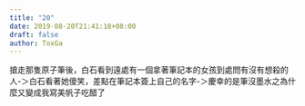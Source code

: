 ```yaml
---
title: "20"
date: 2019-08-20T21:41:18+08:00
draft: false
author: ToxGa
---
```


搶走那隻原子筆後，白石看到遠處有一個拿著筆記本的女孩到處問有沒有想殺的人-＞白石看著她傻笑，差點在筆記本簽上自己的名字-＞慶幸的是筆沒墨水之為什麼又變成我寫美帆子吃醋了
